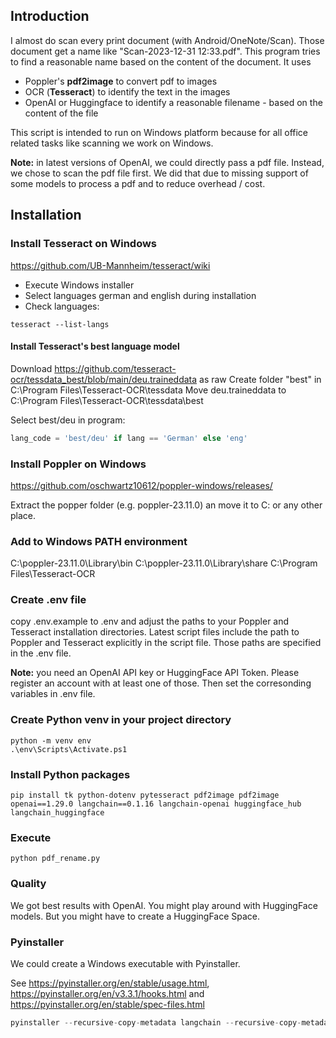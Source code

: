 ## Introduction
I almost do scan every print document (with Android/OneNote/Scan). Those document get a name like "Scan-2023-12-31 12:33.pdf".
This program tries to find a reasonable name based on the content of the document.
It uses 
- Poppler's **pdf2image** to convert pdf to images
- OCR (**Tesseract**) to identify the text in the images
- OpenAI or Huggingface to identify a reasonable filename - based on the content of the file

This script is intended to run on Windows platform because for all office related tasks like scanning we work on Windows.

**Note:**  in latest versions of OpenAI, we could directly pass a pdf file. Instead, we chose to scan the pdf file first. We did that due to missing support of some models to process a pdf and to reduce overhead / cost.


## Installation

### Install Tesseract on Windows

https://github.com/UB-Mannheim/tesseract/wiki

- Execute Windows installer
- Select languages german and english during installation
- Check languages:
```shell
tesseract --list-langs
```

#### Install Tesseract's best language model

Download https://github.com/tesseract-ocr/tessdata_best/blob/main/deu.traineddata as raw
Create folder "best" in C:\Program Files\Tesseract-OCR\tessdata
Move deu.traineddata to C:\Program Files\Tesseract-OCR\tessdata\best

Select best/deu in program:

```python
lang_code = 'best/deu' if lang == 'German' else 'eng'
```

### Install Poppler on Windows

https://github.com/oschwartz10612/poppler-windows/releases/

Extract the popper folder (e.g. poppler-23.11.0) an move it to C: or any other place.


### Add to Windows PATH environment

C:\poppler-23.11.0\Library\bin
C:\poppler-23.11.0\Library\share
C:\Program Files\Tesseract-OCR

### Create .env file

copy .env.example to .env and adjust the paths to your Poppler and Tesseract installation directories.
Latest script files include the path to Poppler and Tesseract explicitly in the script file.
Those paths are specified in the .env file.

**Note:** you need an OpenAI API key or HuggingFace API Token. Please register an account with at least one of those. Then set the corresonding variables in .env file.

### Create Python venv in your project directory

```shell
python -m venv env
.\env\Scripts\Activate.ps1
```

### Install Python packages


```shell
pip install tk python-dotenv pytesseract pdf2image pdf2image openai==1.29.0 langchain==0.1.16 langchain-openai huggingface_hub langchain_huggingface
```
### Execute

```
python pdf_rename.py
```


### Quality

We got best results with OpenAI. You might play around with HuggingFace models.
But you might have to create a HuggingFace Space.

### Pyinstaller

We could create a Windows executable with Pyinstaller.

See https://pyinstaller.org/en/stable/usage.html, https://pyinstaller.org/en/v3.3.1/hooks.html and https://pyinstaller.org/en/stable/spec-files.html


```python
pyinstaller --recursive-copy-metadata langchain --recursive-copy-metadata openai --recursive-copy-metadata langchain_huggingface --recursive-copy-metadata langchain_huggingface --recursive-copy-metadata langchain-openai  pdf_rename.py
```
